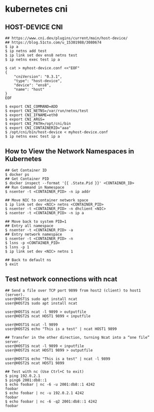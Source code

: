 kubernetes cni
==============

## HOST-DEVICE CNI

    ## https://www.cni.dev/plugins/current/main/host-device/
    ## https://blog.51cto.com/u_15301988/3080674
    $ ip a
    $ ip netns add test
    $ ip link set dev ens8 netns test
    $ ip netns exec test ip a

    $ cat > myhost-device.conf <<"EOF"
    {
        "cniVersion": "0.3.1",
        "type": "host-device",
        "device": "ens8",
        "name": "host"
    }
    EOF

    $ export CNI_COMMAND=ADD
    $ export CNI_NETNS=/var/run/netns/test
    $ export CNI_IFNAME=eth0
    $ export CNI_ARGS=
    $ export CNI_PATH=/opt/cni/bin
    $ export CNI_CONTAINERID="aaa"
    $ /opt/cni/bin/host-device < myhost-device.conf
    $ ip netns exec test ip a

## How to View the Network Namespaces in Kubernetes

    ## Get Container ID
    $ docker ps
    ## Get Container PID
    $ docker inspect --format '{{ .State.Pid }}' <CONTAINER_ID>
    ## Run Command in Namespace
    $ nsenter -t <CONTAINER_PID> -n ip addr

    ## Move NIC to container network space
    $ ip link set dev <NIC> netns <CONTAINER_PID>
    $ nsenter -t <CONTAINER_PID> -n dhclient <NIC>
    $ nsenter -t <CONTAINER_PID> -n ip a

    ## Move back to system PID=1
    ## Entry all namespace
    $ nsenter -t <CONTAINER_PID> -a
    ## Entry network namespace
    $ nsenter -t <CONTAINER_PID> -n
    $ lsns -p <CONTAINER_PID>
    $ lsns -p 1
    $ ip link set dev <NIC> netns 1

    ## Back to default ns
    $ exit

## Test network connections with ncat

    ## Send a file over TCP port 9899 from host2 (client) to host1 (server).
    user@HOST1$ sudo apt install ncat
    user@HOST2$ sudo apt install ncat

    user@HOST1$ ncat -l 9899 > outputfile
    user@HOST2$ ncat HOST1 9899 < inputfile

    user@HOST1$ ncat -l 9899
    user@HOST2$ echo "This is a test" | ncat HOST1 9899

    ## Transfer in the other direction, turning Ncat into a “one file” server.
    user@HOST1$ ncat -l 9899 < inputfile
    user@HOST2$ ncat HOST1 9899 > outputfile

    user@HOST1$ echo "This is a test" | ncat -l 9899
    user@HOST2$ ncat HOST1 9899

    ## Test with nc (Use Ctrl+C to exit)
    $ ping 192.0.2.1
    $ ping6 2001:db8::1
    $ echo foobar | nc -6 -u 2001:db8::1 4242
    foobar
    $ echo foobar | nc -u 192.0.2.1 4242
    foobar
    $ echo foobar | nc -6 -q2 2001:db8::1 4242
    foobar
